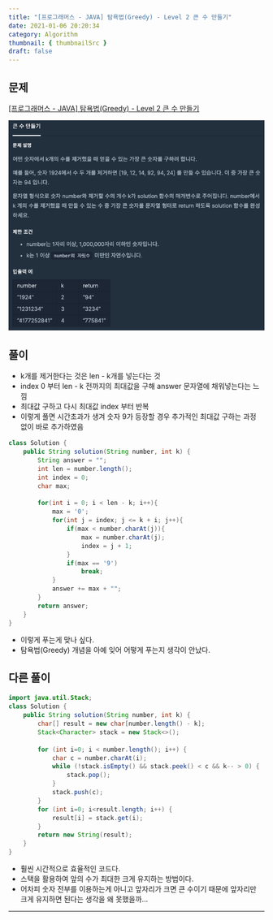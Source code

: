 ```yaml
---
title: "[프로그래머스 - JAVA] 탐욕법(Greedy) - Level 2 큰 수 만들기"
date: 2021-01-06 20:20:34
category: Algorithm
thumbnail: { thumbnailSrc }
draft: false
---
```

  
## 문제
[[프로그래머스 - JAVA] 탐욕법(Greedy) - Level 2 큰 수 만들기](https://programmers.co.kr/learn/courses/30/lessons/42883)

 ![](./images/make_big_num.png)

## 풀이

- k개를 제거한다는 것은 len - k개를 넣는다는 것
- index 0 부터 len - k 전까지의 최대값을 구해 answer 문자열에 채워넣는다는 느낌
- 최대값 구하고 다시 최대값 index 부터 반복
- 이렇게 풀면 시간초과가 생겨 숫자 9가 등장할 경우 추가적인 최대값 구하는 과정 없이 바로 추가하였음 

```java
class Solution {
    public String solution(String number, int k) {
        String answer = "";
        int len = number.length();
        int index = 0;
        char max;
        
        for(int i = 0; i < len - k; i++){
            max = '0';
            for(int j = index; j <= k + i; j++){
                if(max < number.charAt(j)){
                    max = number.charAt(j);
                    index = j + 1;
                }
                if(max == '9')
                    break;
            }
            answer += max + "";
        }
        return answer;
    }
}
```


- 이렇게 푸는게 맞나 싶다. 
- 탐욕법(Greedy) 개념을 아예 잊어 어떻게 푸는지 생각이 안났다. 

## 다른 풀이 

```java
import java.util.Stack;
class Solution {
    public String solution(String number, int k) {
        char[] result = new char[number.length() - k];
        Stack<Character> stack = new Stack<>();

        for (int i=0; i < number.length(); i++) {
            char c = number.charAt(i);
            while (!stack.isEmpty() && stack.peek() < c && k-- > 0) {
                stack.pop();
            }
            stack.push(c);
        }
        for (int i=0; i<result.length; i++) {
            result[i] = stack.get(i);
        }
        return new String(result);
    }
}
```

- 훨씬 시간적으로 효율적인 코드다. 
- 스택을 활용하여 앞의 수가 최대한 크게 유지하는 방법이다. 
- 어차피 숫자 전부를 이용하는게 아니고 앞자리가 크면 큰 수이기 때문에 앞자리만 크게 유지하면 된다는 생각을 왜 못했을까...

---